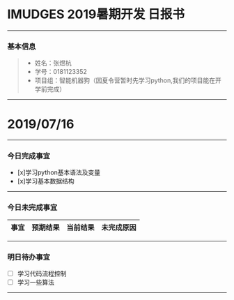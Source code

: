 # IMUDGES 2019暑期开发 日报书
-------


### 基本信息
> * 姓名：张煜杭
> * 学号：0181123352
> * 项目组：智能机器狗（因夏令营暂时先学习python,我们的项目能在开学前完成）

-------


# 2019/07/16

-------

### 今日完成事宜
- [x]学习python基本语法及变量
- [x]学习基本数据结构

-----
### 今日未完成事宜


| 事宜     |预期结果| 当前结果  | 未完成原因   | 
| --------   | -----:  | -----:  | :----:  |



------
### 明日待办事宜
- [ ] 学习代码流程控制
- [ ] 学习一些算法
-------

